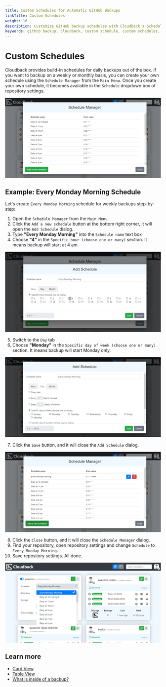 ```yaml
---
title: Custom Schedules for Automatic GitHub Backups
linkTitle: Custom Schedules
weight: 16
description: Customize GitHub backup schedules with Cloudback's Schedule Manager
keywords: github backup, cloudback, custom schedule, custom schedules, schedule manager, schedule, schedules
---
```


# Custom Schedules

Cloudback provides build-in schedules for daily backups out of the box. If you want to backup on a weekly or monthly basis, you can create your own schedule using the `Schedule Manager` from the `Main Menu`. Once you create your own schedule, it becomes available in the `Schedule` dropdown box of repository settings.

<img src="/static/features/custom-schedule-1.png" alt="using Cloudback schedule manager to set up GitHub repository backup schedule"/>

## Example: Every Monday Morning Schedule

Let's create `Every Monday Morning` schedule for weekly backups step-by-step:

1. Open the `Schedule Manager` from the `Main Menu`.
2. Click the `Add a new schedule` button at the bottom right corner, it will open the `Add Schedule` dialog.
3. Type **"Every Monday Morning"** into the `Schedule name` text box
4. Choose **"4"** in the `Specific hour (choose one or many)` section. It means backup will start at 4 am.

<img src="/static/features/custom-schedule-2.png" alt="Add new schedule to backup GitHub repository"/>

5. Switch to the `Day` tab
6. Choose **"Monday"** in the `Specific day of week (choose one or many)` section. It means backup will start Monday only.

<img src="/static/features/custom-schedule-3.png" alt="Custom schedule to back up GitHub repository at a specific day of week"/>

7. Click the `Save` button, and it will close the `Add Schedule` dialog.

<img src="/static/features/custom-schedule-4.png" alt="save a new custom schedule to back up GitHub repositories"/>

8. Click the `Close` button, and it will close the `Schedule Manager` dialog.
9. Find your repository, open repository settings and change `Schedule` to `Every Monday Morning`.
10. Save repository settings. All done.

<img src="/static/features/custom-schedule-5.png" alt="select a new custom schedule to back up GitHub repositories"/>

## Learn more

- [Card View](/features/card-view/)
- [Table View](/features/table-view/)
- [What is inside of a backup?](/features/metadata/)
